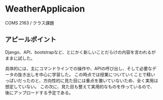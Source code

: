 # WeatherApplicaion
COMS 2163 / クラス課題

アピールポイント
--------------
Django、API、bootstrapなど、とにかく新しいことだらけの内容を言われるがままに試した。

具体的には、主にコマンドラインでの操作や、APIの呼び出し、そして必要なデータの抜き出しを中心に学習した。
この時点では授業についていくことで精いっぱいだったのと、方向性的に見た目には重点を置いていないため、全く実用は想定していない。
この次に、見た目も整えて実用的なものを作っているので、後にアップロードする予定である。
